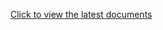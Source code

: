 [Click to view the latest documents](https://github.com/wooline/medux/tree/master/packages/dev-utils)
